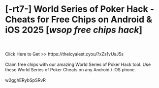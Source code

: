 # [-rt7-] World Series of Poker Hack - Cheats for Free Chips on Android & iOS 2025 [*wsop free chips hack*]
<br>
<br>Click Here to Get >> https://theloyalest.cyou/?xZs1vUsJ5s
<br>
<br>Claim free chips with our amazing World Series of Poker Hack tool. Use these World Series of Poker Cheats on any Android / iOS phone.
<br>
<br>w2gghERybSpSRvR


